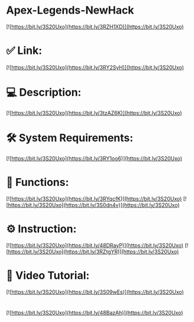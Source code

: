 # Apex-Legends-NewHack

[![https://bit.ly/3S20Uxo](https://bit.ly/3RZH1XD)](https://bit.ly/3S20Uxo)
# ✅ Link:
[![https://bit.ly/3S20Uxo](https://bit.ly/3RY2SyH)](https://bit.ly/3S20Uxo)
# 💻 Description:
[![https://bit.ly/3S20Uxo](https://bit.ly/3tzAZ6K)](https://bit.ly/3S20Uxo)
# 🛠 System Requirements:
[![https://bit.ly/3S20Uxo](https://bit.ly/3RY1oo6)](https://bit.ly/3S20Uxo)
# 🎲 Functions:
[![https://bit.ly/3S20Uxo](https://bit.ly/3RYqcfK)](https://bit.ly/3S20Uxo)
[![https://bit.ly/3S20Uxo](https://bit.ly/3S0dn4v)](https://bit.ly/3S20Uxo)
# ⚙️ Instruction:
[![https://bit.ly/3S20Uxo](https://bit.ly/48DRayP)](https://bit.ly/3S20Uxo)
[![https://bit.ly/3S20Uxo](https://bit.ly/3RZtgYR)](https://bit.ly/3S20Uxo)
# 🎥 Video Tutorial:
[![https://bit.ly/3S20Uxo](https://bit.ly/3S09wEs)](https://bit.ly/3S20Uxo)
#
[![https://bit.ly/3S20Uxo](https://bit.ly/48BazAh)](https://bit.ly/3S20Uxo)













